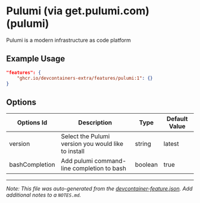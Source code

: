 # Pulumi (via get.pulumi.com) (pulumi)

Pulumi is a modern infrastructure as code platform

## Example Usage

```json
"features": {
    "ghcr.io/devcontainers-extra/features/pulumi:1": {}
}
```

## Options

| Options Id | Description | Type | Default Value |
|-----|-----|-----|-----|
| version | Select the Pulumi version you would like to install | string | latest |
| bashCompletion | Add pulumi command-line completion to bash | boolean | true |

---

_Note: This file was auto-generated from the [devcontainer-feature.json](devcontainer-feature.json).  Add additional notes to a `NOTES.md`._
